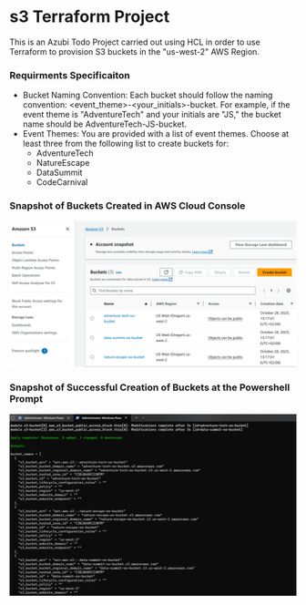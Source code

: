 # s3 Terraform Project
This is an Azubi Todo Project carried out using HCL in order to use Terraform to provision S3 buckets in the "us-west-2" AWS Region.

### Requirments Specificaiton
* Bucket Naming Convention: Each bucket should follow the naming convention: <event_theme>-<your_initials>-bucket. For example, if the event theme is "AdventureTech" and your initials are "JS," the bucket name should be AdventureTech-JS-bucket.
* Event Themes: You are provided with a list of event themes. Choose at least three from the following list to create buckets for:
    * AdventureTech
    * NatureEscape
    * DataSummit
    * CodeCarnival

### Snapshot of Buckets Created in AWS Cloud Console
![Created Buckets Snapshot](/createdbuckets-snapshot.png)

### Snapshot of Successful Creation of Buckets at the Powershell Prompt
![Successful Creation of Buckets Snapshot](/createdbucketssucces-snapshot.png)


